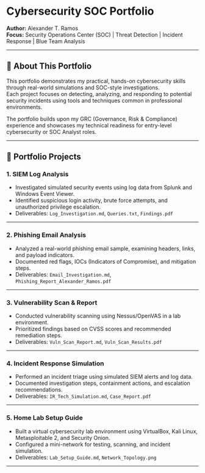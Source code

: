 # Cybersecurity SOC Portfolio  
**Author:** Alexander T. Ramos  
**Focus:** Security Operations Center (SOC) | Threat Detection | Incident Response | Blue Team Analysis  

---

## 📌 About This Portfolio  
This portfolio demonstrates my practical, hands-on cybersecurity skills through real-world simulations and SOC-style investigations.  
Each project focuses on detecting, analyzing, and responding to potential security incidents using tools and techniques common in professional environments.  

The portfolio builds upon my GRC (Governance, Risk & Compliance) experience and showcases my technical readiness for entry-level cybersecurity or SOC Analyst roles.  

---

## 📂 Portfolio Projects  

### 1. SIEM Log Analysis  
- Investigated simulated security events using log data from Splunk and Windows Event Viewer.  
- Identified suspicious login activity, brute force attempts, and unauthorized privilege escalation.  
- Deliverables: `Log_Investigation.md`, `Queries.txt`, `Findings.pdf`

---

### 2. Phishing Email Analysis  
- Analyzed a real-world phishing email sample, examining headers, links, and payload indicators.  
- Documented red flags, IOCs (Indicators of Compromise), and mitigation steps.  
- Deliverables: `Email_Investigation.md`, `Phishing_Report_Alexander_Ramos.pdf`

---

### 3. Vulnerability Scan & Report  
- Conducted vulnerability scanning using Nessus/OpenVAS in a lab environment.  
- Prioritized findings based on CVSS scores and recommended remediation steps.  
- Deliverables: `Vuln_Scan_Report.md`, `Vuln_Scan_Results.pdf`

---

### 4. Incident Response Simulation  
- Performed an incident triage using simulated SIEM alerts and log data.  
- Documented investigation steps, containment actions, and escalation recommendations.  
- Deliverables: `IR_Tech_Simulation.md`, `Case_Report.pdf`

---

### 5. Home Lab Setup Guide  
- Built a virtual cybersecurity lab environment using VirtualBox, Kali Linux, Metasploitable 2, and Security Onion.  
- Configured a mini-network for testing, scanning, and incident simulation.  
- Deliverables: `Lab_Setup_Guide.md`, `Network_Topology.png`

---
